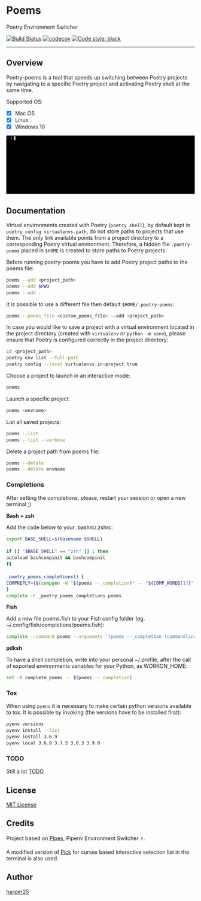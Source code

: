 # Poems

Poetry Environment Switcher

[![Build Status](https://travis-ci.org/harper25/poetry-poems.svg?branch=master)](https://travis-ci.org/harper25/poetry-poems)
[![codecov](https://codecov.io/gh/harper25/poetry-poems/branch/master/graph/badge.svg)](https://codecov.io/gh/harper25/poetry-poems)
[![Code style: black](https://img.shields.io/badge/code%20style-black-000000.svg)](https://github.com/psf/black)

--------

Overview
--------

Poetry-poems is a tool that speeds up switching between Poetry projects by navigating to a specific Poetry project and activating Poetry shell at the same time.

Supported OS:
- [x] Mac OS
- [x] Linux
- [x] Windows 10

![poems-intro](https://github.com/harper25/poetry-poems/blob/master/docs/static/poems-intro.gif)

Documentation
-------------

Virtual environments created with Poetry (`poetry shell`), by default kept in `poetry config virtualenvs.path`, do not store paths to projects that use them. The only link available points from a project directory to a corresponding Poetry virtual environment. Therefore, a hidden file `.poetry-poems` placed in `$HOME` is created to store paths to Poetry projects.

Before running poetry-poems you have to add Poetry project paths to the poems file:
```sh
poems --add <project_path>
poems --add $PWD
poems --add .
```

It is possible to use a different file then default `$HOME/.poetry-poems`:
```sh
poems --poems_file <custom_poems_file> --add <project_path>
```

In case you would like to save a project with a virtual environment located in the project directory (created with `virtualenv` or `python -m venv`), please ensure that Poetry is configured correctly in the project directory:
```sh
cd <project_path>
poetry env list --full-path
poetry config --local virtualenvs.in-project true
```

Choose a project to launch in an interactive mode:
```sh
poems
```

Launch a specific project:
```sh
poems <envname>
```

List all saved projects:
```sh
poems --list
poems --list --verbose
```

Delete a project path from poems file:
```sh
poems --delete
poems --delete envname
```

### Completions

After setting the completions, please, restart your session or open a new terminal ;)

**Bash + zsh**

Add the code below to your .bashrc/.zshrc:
```sh
export BASE_SHELL=$(basename $SHELL)

if [[ "$BASE_SHELL" == "zsh" ]] ; then
autoload bashcompinit && bashcompinit
fi

_poetry_poems_completions() {
COMPREPLY=($(compgen -W "$(poems --_completion)" -- "${COMP_WORDS[1]}"))
}
complete -F _poetry_poems_completions poems
```

**Fish**

Add a new file poems.fish to your Fish config folder (eg. ~/.config/fish/completions/poems.fish):

```sh
complete --command poems --arguments '(poems --_completion (commandline -cp))' --no-files
```

**pdksh**

To have a shell completion, write into your personal ~/.profile, after the call of exported environments variables for your Python, as WORKON_HOME:

```sh
set -A complete_poems -- $(poems --_completion)
```

### Tox

When using `pyenv` it is necessary to make certain python versions available to tox. It is possible by invoking (the versions have to be installed first):
```sh
pyenv versions
pyenv install --list
pyenv install 3.6.9
pyenv local 3.6.9 3.7.5 3.8.3 3.9.0
```

### TODO

Still a lot [TODO](https://github.com/harper25/poetry-poems/blob/master/TODO.md)

License
-------

[MIT License](https://github.com/harper25/poetry-poems/blob/master/LICENSE)

Credits
-------

Project based on [Pipes](https://github.com/gtalarico/pipenv-pipes), Pipenv Environment Switcher ⚡.

A modified version of [Pick](https://github.com/wong2/pick/) for curses based interactive selection list in the terminal is also used.

Author
------

[harper25](https://github.com/harper25)
